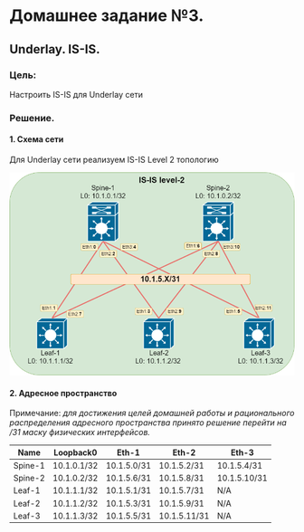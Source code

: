 # Домашнее задание №3.
## Underlay. IS-IS.
### Цель:
Настроить IS-IS для Underlay сети

### Решение.
#### 1. Схема сети
Для Underlay сети реализуем IS-IS Level 2 топологию

![dz-3_topo_isis_clos.png](dz-3_topo_isis_clos.png)

#### 2. Адресное пространство

Примечание: _для достижения целей домашней работы и рационального распределения адресного пространства принято решение перейти на /31 маску физических интерфейсов._ 

|Name|Loopback0|Eth-1|Eth-2|Eth-3|
|---|---|---|---|---|
Spine-1|10.1.0.1/32|10.1.5.0/31|10.1.5.2/31|10.1.5.4/31|
Spine-2|10.1.0.2/32|10.1.5.6/31|10.1.5.8/31|10.1.5.10/31|
Leaf-1|10.1.1.1/32|10.1.5.1/31|10.1.5.7/31|N/A|
Leaf-2|10.1.1.2/32|10.1.5.3/31|10.1.5.9/31|N/A|
Leaf-3|10.1.1.3/32|10.1.5.5/31|10.1.5.11/31|N/A|
